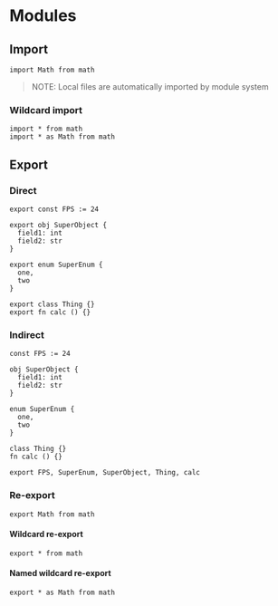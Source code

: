 # Modules

## Import
```the
import Math from math
```
> NOTE: Local files are automatically imported by module system

### Wildcard import
```the
import * from math
import * as Math from math
```

## Export

### Direct
```the
export const FPS := 24

export obj SuperObject {
  field1: int
  field2: str
}

export enum SuperEnum {
  one,
  two
}

export class Thing {}
export fn calc () {}
```

### Indirect
```the
const FPS := 24

obj SuperObject {
  field1: int
  field2: str
}

enum SuperEnum {
  one,
  two
}

class Thing {}
fn calc () {}

export FPS, SuperEnum, SuperObject, Thing, calc
```

### Re-export
```the
export Math from math
```

#### Wildcard re-export
```the
export * from math
```

#### Named wildcard re-export
```the
export * as Math from math
```
